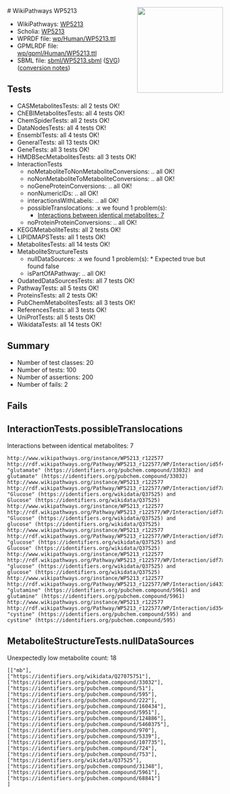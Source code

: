 <img style="float: right; width: 200px" src="../logo.png" />
# WikiPathways WP5213

* WikiPathways: [WP5213](https://identifiers.org/wikipathways:WP5213)
* Scholia: [WP5213](https://scholia.toolforge.org/wikipathways/WP5213)
* WPRDF file: [wp/Human/WP5213.ttl](../wp/Human/WP5213.ttl)
* GPMLRDF file: [wp/gpml/Human/WP5213.ttl](../wp/gpml/Human/WP5213.ttl)
* SBML file: [sbml/WP5213.sbml](../sbml/WP5213.sbml) ([SVG](../sbml/WP5213.svg)) ([conversion notes](../sbml/WP5213.txt))

## Tests
* CASMetabolitesTests: all 2 tests OK!
* ChEBIMetabolitesTests: all 4 tests OK!
* ChemSpiderTests: all 2 tests OK!
* DataNodesTests: all 4 tests OK!
* EnsemblTests: all 4 tests OK!
* GeneralTests: all 13 tests OK!
* GeneTests: all 3 tests OK!
* HMDBSecMetabolitesTests: all 3 tests OK!
* InteractionTests
    * noMetaboliteToNonMetaboliteConversions: .. all OK!
    * noNonMetaboliteToMetaboliteConversions: .. all OK!
    * noGeneProteinConversions: .. all OK!
    * nonNumericIDs: .. all OK!
    * interactionsWithLabels: .. all OK!
    * possibleTranslocations: .x we found 1 problem(s):
        * [Interactions between identical metabolites: 7](#d59038ca)
    * noProteinProteinConversions: .. all OK!
* KEGGMetaboliteTests: all 2 tests OK!
* LIPIDMAPSTests: all 1 tests OK!
* MetabolitesTests: all 14 tests OK!
* MetaboliteStructureTests
    * nullDataSources: .x we found 1 problem(s):
            * Expected true but found false
    * isPartOfAPathway: .. all OK!
* OudatedDataSourcesTests: all 7 tests OK!
* PathwayTests: all 5 tests OK!
* ProteinsTests: all 2 tests OK!
* PubChemMetabolitesTests: all 3 tests OK!
* ReferencesTests: all 3 tests OK!
* UniProtTests: all 5 tests OK!
* WikidataTests: all 14 tests OK!


## Summary

* Number of test classes: 20
* Number of tests: 100
* Number of assertions: 200
* Number of fails: 2

## Fails

<a name="d59038ca" />

## InteractionTests.possibleTranslocations

Interactions between identical metabolites: 7
```
http://www.wikipathways.org/instance/WP5213_r122577 http://rdf.wikipathways.org/Pathway/WP5213_r122577/WP/Interaction/id5f4ae558 "glutamate" (https://identifiers.org/pubchem.compound/33032) and 
glutamate" (https://identifiers.org/pubchem.compound/33032)
http://www.wikipathways.org/instance/WP5213_r122577 http://rdf.wikipathways.org/Pathway/WP5213_r122577/WP/Interaction/idf7a8485f "Glucose" (https://identifiers.org/wikidata/Q37525) and 
Glucose" (https://identifiers.org/wikidata/Q37525)
http://www.wikipathways.org/instance/WP5213_r122577 http://rdf.wikipathways.org/Pathway/WP5213_r122577/WP/Interaction/idf7a8485f "Glucose" (https://identifiers.org/wikidata/Q37525) and 
glucose" (https://identifiers.org/wikidata/Q37525)
http://www.wikipathways.org/instance/WP5213_r122577 http://rdf.wikipathways.org/Pathway/WP5213_r122577/WP/Interaction/idf7a8485f "glucose" (https://identifiers.org/wikidata/Q37525) and 
Glucose" (https://identifiers.org/wikidata/Q37525)
http://www.wikipathways.org/instance/WP5213_r122577 http://rdf.wikipathways.org/Pathway/WP5213_r122577/WP/Interaction/idf7a8485f "glucose" (https://identifiers.org/wikidata/Q37525) and 
glucose" (https://identifiers.org/wikidata/Q37525)
http://www.wikipathways.org/instance/WP5213_r122577 http://rdf.wikipathways.org/Pathway/WP5213_r122577/WP/Interaction/id433d7020 "glutamine" (https://identifiers.org/pubchem.compound/5961) and 
glutamine" (https://identifiers.org/pubchem.compound/5961)
http://www.wikipathways.org/instance/WP5213_r122577 http://rdf.wikipathways.org/Pathway/WP5213_r122577/WP/Interaction/id35432579 "cystine" (https://identifiers.org/pubchem.compound/595) and 
cystine" (https://identifiers.org/pubchem.compound/595)
```

<a name="91904191" />

## MetaboliteStructureTests.nullDataSources

Unexpectedly low metabolite count: 18
```
[["mb"],
["https://identifiers.org/wikidata/Q27075751"],
["https://identifiers.org/pubchem.compound/33032"],
["https://identifiers.org/pubchem.compound/51"],
["https://identifiers.org/pubchem.compound/595"],
["https://identifiers.org/pubchem.compound/222"],
["https://identifiers.org/pubchem.compound/160434"],
["https://identifiers.org/pubchem.compound/5951"],
["https://identifiers.org/pubchem.compound/124886"],
["https://identifiers.org/pubchem.compound/5460375"],
["https://identifiers.org/pubchem.compound/970"],
["https://identifiers.org/pubchem.compound/5339"],
["https://identifiers.org/pubchem.compound/107735"],
["https://identifiers.org/pubchem.compound/724"],
["https://identifiers.org/pubchem.compound/753"],
["https://identifiers.org/wikidata/Q37525"],
["https://identifiers.org/pubchem.compound/31348"],
["https://identifiers.org/pubchem.compound/5961"],
["https://identifiers.org/pubchem.compound/68841"]
]
```

